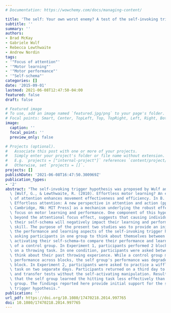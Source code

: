 ```yaml
---
# Documentation: https://wowchemy.com/docs/managing-content/

title: 'The self: Your own worst enemy? A test of the self-invoking trigger hypothesis'
subtitle: ''
summary: ''
authors:
- Brad McKay
- Gabriele Wulf
- Rebecca Lewthwaite
- Andrew Nordin
tags:
- '"Focus of attention"'
- '"Motor learning"'
- '"Motor performance"'
- '"Self-schema"'
categories: []
date: '2015-09-01'
lastmod: 2021-06-08T12:47:50-04:00
featured: false
draft: false

# Featured image
# To use, add an image named `featured.jpg/png` to your page's folder.
# Focal points: Smart, Center, TopLeft, Top, TopRight, Left, Right, BottomLeft, Bottom, BottomRight.
image:
  caption: ''
  focal_point: ''
  preview_only: false

# Projects (optional).
#   Associate this post with one or more of your projects.
#   Simply enter your project's folder or file name without extension.
#   E.g. `projects = ["internal-project"]` references `content/project/deep-learning/index.md`.
#   Otherwise, set `projects = []`.
projects: []
publishDate: '2021-06-08T16:47:50.300969Z'
publication_types:
- '2'
abstract: "The self-invoking trigger hypothesis was proposed by Wulf and Lewthwaite\
  \ [Wulf, G., & Lewthwaite, R. (2010). Effortless motor learning? An external focus\
  \ of attention enhances movement effectiveness and efficiency. In B. Bruya (Ed.),\
  \ Effortless attention: A new perspective in attention and action (pp. 75–101).\
  \ Cambridge, MA: MIT Press] as a mechanism underlying the robust effect of attentional\
  \ focus on motor learning and performance. One component of this hypothesis, relevant\
  \ beyond the attentional focus effect, suggests that causing individuals to access\
  \ their self-schema will negatively impact their learning and performance of a motor\
  \ skill. The purpose of the present two studies was to provide an initial test of\
  \ the performance and learning aspects of the self-invoking trigger hypothesis by\
  \ asking participants in one group to think about themselves between trial blocks—presumably\
  \ activating their self-schema—to compare their performance and learning to that\
  \ of a control group. In Experiment 1, participants performed 2 blocks of 10 trials\
  \ on a throwing task. In one condition, participants were asked between blocks to\
  \ think about their past throwing experience. While a control group maintained their\
  \ performance across blocks, the self group's performance was degraded on the second\
  \ block. In Experiment 2, participants were asked to practice a wiffleball hitting\
  \ task on two separate days. Participants returned on a third day to perform retention\
  \ and transfer tests without the self-activating manipulation. Results indicated\
  \ that the self group learned the hitting task less effectively than the control\
  \ group. The findings reported here provide initial support for the self-invoking\
  \ trigger hypothesis."
publication: ''
url_pdf: https://doi.org/10.1080/17470218.2014.997765
doi: 10.1080/17470218.2014.997765
---
```

